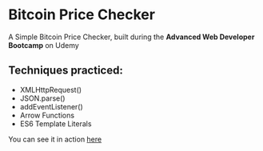 # Bitcoin Price Checker

A Simple Bitcoin Price Checker, built during the **Advanced Web Developer Bootcamp** on Udemy

## Techniques practiced:

* XMLHttpRequest()
* JSON.parse()
* addEventListener()
* Arrow Functions
* ES6 Template Literals

You can see it in action [here](https://crapp80.github.io/Bitcoin_Price_Checker/)
